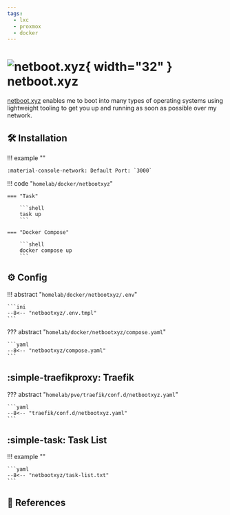 ```yaml
---
tags:
  - lxc
  - proxmox
  - docker
---
```

# ![netboot.xyz](https://raw.githubusercontent.com/selfhst/icons/refs/heads/main/png/netboot-xyz-light.png){ width="32" } netboot.xyz

[netboot.xyz][1] enables me to boot into many types of operating
systems using lightweight tooling to get you up and running as soon as possible 
over my network.

## :hammer_and_wrench: Installation

!!! example ""

    :material-console-network: Default Port: `3000`

!!! code "`homelab/docker/netbootxyz`"

    === "Task"
    
        ```shell
        task up
        ```

    === "Docker Compose"
    
        ```shell
        docker compose up
        ```

## :gear: Config

!!! abstract "`homelab/docker/netbootxyz/.env`"

    ```ini
    --8<-- "netbootxyz/.env.tmpl"
    ```

??? abstract "`homelab/docker/netbootxyz/compose.yaml`"

    ```yaml
    --8<-- "netbootxyz/compose.yaml"
    ```

## :simple-traefikproxy: Traefik

??? abstract "`homelab/pve/traefik/conf.d/netbootxyz.yaml`"

    ```yaml
    --8<-- "traefik/conf.d/netbootxyz.yaml"
    ```

## :simple-task: Task List

!!! example ""

    ```yaml
    --8<-- "netbootxyz/task-list.txt"
    ```

## :link: References

[1]: <https://netboot.xyz/>
